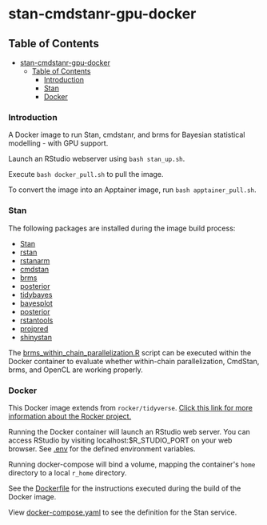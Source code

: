 # stan-cmdstanr-gpu-docker

## Table of Contents  

- [stan-cmdstanr-gpu-docker](#stan-cmdstanr-gpu-docker)
  - [Table of Contents](#table-of-contents)
    - [Introduction](#introduction)
    - [Stan](#stan)
    - [Docker](#docker)

### Introduction

A Docker image to run Stan, cmdstanr, and brms for Bayesian statistical modelling - with GPU support.

Launch an RStudio webserver using `bash stan_up.sh`.

Execute `bash docker_pull.sh` to pull the image.

To convert the image into an Apptainer image, run `bash apptainer_pull.sh`.

### Stan

The following packages are installed during the image build process:

* [Stan](https://mc-stan.org/)
* [rstan](https://mc-stan.org/users/interfaces/rstan)
* [rstanarm](https://mc-stan.org/rstanarm/)
* [cmdstan](https://mc-stan.org/users/interfaces/cmdstan)
* [brms](https://paul-buerkner.github.io/brms/)
* [posterior](https://mc-stan.org/loo/)
* [tidybayes](https://mjskay.github.io/tidybayes/)
* [bayesplot](https://mc-stan.org/bayesplot/)
* [posterior](https://mc-stan.org/posterior/)
* [rstantools](https://mc-stan.org/rstantools/)
* [projpred](https://mc-stan.org/projpred/)
* [shinystan](https://mc-stan.org/shinystan/)

The [brms_within_chain_parallelization.R](brms_within_chain_parallelization.R) script can be executed within the Docker container to evaluate whether within-chain parallelization, CmdStan, brms, and OpenCL are working properly.

### Docker

This Docker image extends from `rocker/tidyverse`. [Click this link for more information about the Rocker project.](https://rocker-project.org/images/)

Running the Docker container will launch an RStudio web server. You can access RStudio by visiting localhost:$R_STUDIO_PORT on your web browser. See [.env](.env) for the defined environment variables.

Running docker-compose will bind a volume, mapping the container's `home` directory to a local `r_home` directory.

See the [Dockerfile](Dockerfile) for the instructions executed during the build of the Docker image. 

View [docker-compose.yaml](docker-compose.yaml) to see the definition for the Stan service.

